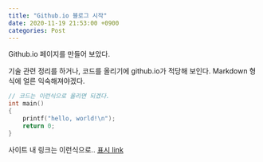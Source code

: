 ```yaml
---
title: "Github.io 블로그 시작"
date: 2020-11-19 21:53:00 +0900
categories: Post
---
```


Github.io 페이지를 만들어 보았다. 

기술 관련 정리를 하거나, 코드를 올리기에 github.io가 적당해 보인다. 
Markdown 형식에 얼른 익숙해져야겠다.

```cpp
// 코드는 이런식으로 올리면 되겠다.
int main()
{
    printf("hello, world!\n");
    return 0;
}
```

사이트 내 링크는 이런식으로.. [표시 link][home-link]

[home-link]: https://zooyouny.github.io

